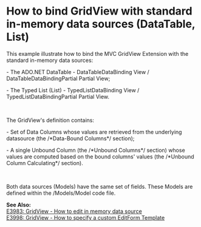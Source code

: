 # How to bind GridView with standard in-memory data sources (DataTable, List<T>)


<p>This example illustrate how to bind the MVC GridView Extension with the standard in-memory data sources:</p><p>- The ADO.NET DataTable - DataTableDataBinding View / DataTableDataBindingPartial Partial View;</p><p>- The Typed List (List<T>) - TypedListDataBinding View / TypedListDataBindingPartial Partial View.</p><br />
<p>The GridView's definition contains:</p><p>- Set of Data Columns whose values are retrieved from the underlying datasource (the /*Data-Bound Columns*/ section);</p><p>- A single Unbound Column (the /*Unbound Columns*/ section) whose values are computed based on the bound columns' values (the /*Unbound Column Calculating*/ section).</p><br />
<p>Both data sources (Models) have the same set of fields. These Models are defined within the /Models/Model code file.</p><p><strong>See Also:</strong><br />
<a href="https://www.devexpress.com/Support/Center/p/E3983">E3983: GridView - How to edit in memory data source</a><br />
<a href="https://www.devexpress.com/Support/Center/p/E3998">E3998: GridView - How to specify a custom EditForm Template</a></p>

<br/>


